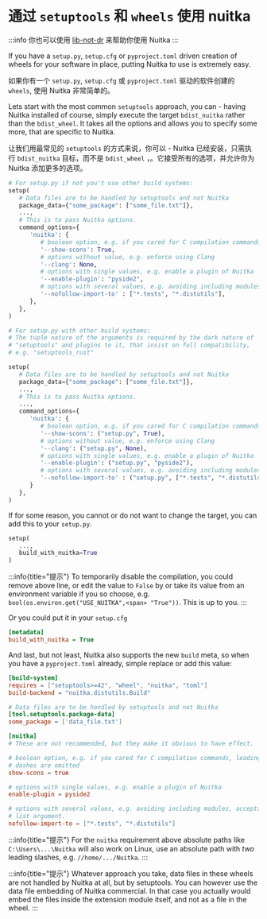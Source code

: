 # 通过 `setuptools` 和 `wheels` 使用 nuitka

:::info
你也可以使用 [lib-not-dr](/main/lib-not-dr) 来帮助你使用 Nuitka
:::

If you have a `setup.py`, `setup.cfg` or `pyproject.toml` driven creation of wheels for your software in place, putting Nuitka to use is extremely easy.

如果你有一个 `setup.py`, `setup.cfg` 或 `pyproject.toml` 驱动的软件创建的 `wheels`, 使用 Nuitka 非常简单的。

Lets start with the most common `setuptools` approach, you can - having Nuitka installed of course, simply execute the target `bdist_nuitka` rather than the `bdist_wheel`. It takes all the options and allows you to specify some more, that are specific to Nuitka.

让我们用最常见的 `setuptools` 的方式来说，你可以 - Nuitka 已经安装，只需执行 `bdist_nuitka` 目标，而不是 `bdist_wheel` ，。它接受所有的选项，并允许你为 Nuitka 添加更多的选项。

```python title="setup.py"
# For setup.py if not you't use other build systems:
setup(
   # Data files are to be handled by setuptools and not Nuitka
   package_data={"some_package": ["some_file.txt"]},
   ...,
   # This is to pass Nuitka options.
   command_options={
      'nuitka': {
         # boolean option, e.g. if you cared for C compilation commands
         '--show-scons': True,
         # options without value, e.g. enforce using Clang
         '--clang': None,
         # options with single values, e.g. enable a plugin of Nuitka
         '--enable-plugin': "pyside2",
         # options with several values, e.g. avoiding including modules
         '--nofollow-import-to' : ["*.tests", "*.distutils"],
      },
   },
)

# For setup.py with other build systems:
# The tuple nature of the arguments is required by the dark nature of
# "setuptools" and plugins to it, that insist on full compatibility,
# e.g. "setuptools_rust"

setup(
   # Data files are to be handled by setuptools and not Nuitka
   package_data={"some_package": ["some_file.txt"]},
   ...,
   # This is to pass Nuitka options.
   ...,
   command_options={
      'nuitka': {
         # boolean option, e.g. if you cared for C compilation commands
         '--show-scons': ("setup.py", True),
         # options without value, e.g. enforce using Clang
         '--clang': ("setup.py", None),
         # options with single values, e.g. enable a plugin of Nuitka
         '--enable-plugin': ("setup.py", "pyside2"),
         # options with several values, e.g. avoiding including modules
         '--nofollow-import-to' : ("setup.py", ["*.tests", "*.distutils"]),
      }
   },
)
```

If for some reason, you cannot or do not want to change the target, you can add this to your `setup.py`.

```python title="setup.py"
setup(
   ...,
   build_with_nuitka=True
)
```

:::info{title="提示"}
To temporarily disable the compilation, you could remove above line, or edit the value to `False` by or take its value from an environment variable if you so choose, e.g. `bool(os.environ.get("USE_NUITKA",<span> "True"))`. This is up to you.
:::

Or you could put it in your `setup.cfg`

```cfg title="setup.cfg"
[metadata]
build_with_nuitka = True
```

And last, but not least, Nuitka also supports the new `build` meta, so when you have a `pyproject.toml` already, simple replace or add this value:

```toml title="pyproject.toml"
[build-system]
requires = ["setuptools>=42", "wheel", "nuitka", "toml"]
build-backend = "nuitka.distutils.Build"

# Data files are to be handled by setuptools and not Nuitka
[tool.setuptools.package-data]
some_package = ['data_file.txt']

[nuitka]
# These are not recommended, but they make it obvious to have effect.

# boolean option, e.g. if you cared for C compilation commands, leading
# dashes are omitted
show-scons = true

# options with single values, e.g. enable a plugin of Nuitka
enable-plugin = pyside2

# options with several values, e.g. avoiding including modules, accepts
# list argument.
nofollow-import-to = ["*.tests", "*.distutils"]
```

:::info{title="提示"}
For the `nuitka` requirement above absolute paths like `C:\Users\...\Nuitka` will also work on Linux, use an absolute path with *two* leading slashes, e.g. `//home/.../Nuitka`.
:::

:::info{title="提示"}
Whatever approach you take, data files in these wheels are not handled by Nuitka at all, but by setuptools. You can however use the data file embedding of Nuitka commercial. In that case you actually would embed the files inside the extension module itself, and not as a file in the wheel.
:::
